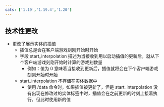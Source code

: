 ```yaml
---
cats: ['1.19','1.19.4','1.20']
---
```

## 技术性更改
* 更改了展示实体的插值
	* 插值总是会在客户端游戏刻刚开始时开始
	* 字段 start_interpolation 描述为当接收到用以启动插值的更新后，就从下个客户端游戏刻刚开始时计算的游戏刻数量
		* 例如：值为 0 意味着当接收到更新后，插值就将会在下个客户端游戏刻刚开始时开始
	* start_interpolation 不存储在实体数据中
		* 使用 /data 命令时，如果插值被更新了，但是 start_interpolation 没有出现在修改过的实体标签中时，插值会在之前更新的时刻上接着执行，但此时使用新的值